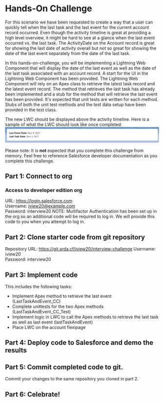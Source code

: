 # Hands-On Challenge

For this scenario we have been requested to create a way that a user can quickly tell when the last task and the last event for the current account record occurred. Even though the activity timeline is great at providing a high level overview, it might be hard to see at a glance when the last event occurred vs. the last task. The ActivityDate on the Account record is great for showing the last date of activity overall but not so great for showing the date of the last event separately from the date of the last task.

In this hands-on-challenge, you will be implementing a Lightning Web Component that will display the date of the last event as well as the date of the last task associated with an account record. A start for the UI in the Lightning Web Component has been provided. The Lightning Web Component will rely on an Apex class to retrieve the latest task record and the latest event record. The method that retrieves the last task has already been implemented and a stub for the method that will retrieve the last event has been provided. It's expected that unit tests are written for each method. Stubs of both the unit test methods and the test data setup have been provided in the test class.

The new LWC should be displayed above the activity timeline. Here is a sample of what the LWC should look like once completed:  
![LWC Sample Image](images/sampleLwc.png)

Please note: It is **not** expected that you complete this challenge from memory. Feel free to reference Salesforce developer documentation as you complete this challenge.

## Part 1: Connect to org

### Access to developer edition org

URL: https://login.salesforce.com  
Username: iview20@example.com  
Password: interview20 
NOTE: Multifactor Authentication has been set up in the org so an additional code will be required to log in. We will provide this code to you when you attempt to log in.

## Part 2: Clone starter code from git repository

Repository URL: https://git.arda.cf/iview20/interview-challenge
Username: iview20  
Password: interview20

## Part 3: Implement code

This includes the following tasks:

* Implement Apex method to retrieve the last event (LastTaskAndEvent_CC)
* Complete unittests for the two Apex methods (LastTaskAndEvent_CC_Test)
* Implement logic in LWC to call the Apex methods to retrieve the last task as well as last event (lastTaskAndEvent)
* Place LWC on the account flexipage

## Part 4: Deploy code to Salesforce and demo the results

## Part 5: Commit completed code to git.
Commit your changes to the same repository you cloned in part 2.

## Part 6: Celebrate!